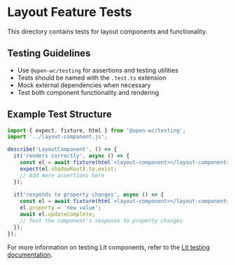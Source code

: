 # Layout Feature Tests

This directory contains tests for layout components and functionality.

## Testing Guidelines

- Use `@open-wc/testing` for assertions and testing utilities
- Tests should be named with the `.test.ts` extension
- Mock external dependencies when necessary
- Test both component functionality and rendering

## Example Test Structure

```typescript
import { expect, fixture, html } from '@open-wc/testing';
import '../layout-component.js';

describe('LayoutComponent', () => {
  it('renders correctly', async () => {
    const el = await fixture(html`<layout-component></layout-component>`);
    expect(el.shadowRoot).to.exist;
    // Add more assertions here
  });
  
  it('responds to property changes', async () => {
    const el = await fixture(html`<layout-component></layout-component>`);
    el.property = 'new value';
    await el.updateComplete;
    // Test the component's response to property changes
  });
});
```

For more information on testing Lit components, refer to
the [Lit testing documentation](https://lit.dev/docs/tools/testing/).
